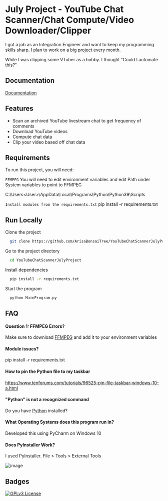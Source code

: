 
# July Project - YouTube Chat Scanner/Chat Compute/Video Downloader/Clipper

I got a job as an Integration Engineer and want to keep my programming skills sharp. I plan to work on a big project every month.

While I was clipping some VTuber as a hobby. I thought "Could I automate this?"


## Documentation

[Documentation](https://linktodocumentation)


## Features

- Scan an archived YouTube livestream chat to get frequency of comments
- Download YouTube videos
- Compute chat data
- Clip your video based off chat data


## Requirements

To run this project, you will need:

`FFMPEG` You will need to edit environment variables and edit Path under System variables to point to FFMPEG

C:\Users\<User>\AppData\Local\Programs\Python\Python39\Scripts

`Install modules from the requirements.txt` pip install -r requirements.txt



## Run Locally

Clone the project

```bash
  git clone https://github.com/ArisaBonsaiTree/YouTubeChatScannerJulyProject.git
```

Go to the project directory

```bash
  cd YouTubeChatScannerJulyProject
```

Install dependencies

```bash
  pip install -r requirements.txt
```

Start the program

```bash
  python MainProgram.py 
```


## FAQ

#### Question 1: FFMPEG Errors?

Make sure to download [FFMPEG](https://ffmpeg.org/) and add it to your environment variables

#### Module issues?

pip install -r requirements.txt

#### How to pin the Python file to my taskbar 

https://www.tenforums.com/tutorials/96525-pin-file-taskbar-windows-10-a.html

#### "Python" is not a recognized command

Do you have [Python](https://www.python.org/downloads/) installed?

#### What Operating Systems does this program run in?

Developed this using PyCharm on Windows 10

#### Does PyInstaller Work?

I used PyInstaller. File > Tools > External Tools

![image](https://user-images.githubusercontent.com/64375555/179183895-de1b1d5e-0bae-45c6-a86f-40e8687bdcca.png)

## Badges

[![GPLv3 License](https://img.shields.io/badge/License-GPL%20v3-yellow.svg)](https://opensource.org/licenses/)
